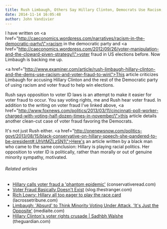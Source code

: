 ```yaml
---
title: Rush Limbaugh, Others Say Hillary Clinton, Democrats Use Racism, Voter Fraud
date: 2014-11-14 16:05:48
author: John Vandivier
---
```




I have written on <a href=\"http://caeconomics.wordpress.com/narratives/racism-in-the-democratic-party/\">racism in the democratic party</a> and <a href=\"http://caeconomics.wordpress.com/2012/09/26/voter-manipulation-and-the-cloward-piven-strategy/\">voter fraud in US</a> elections before. Now Limbaugh is backing me up.

<a href=\"http://www.examiner.com/article/rush-limbaugh-hillary-clinton-and-the-dems-use-racism-and-voter-fraud-to-win\">This article criticizes Limbaugh</a> for accusing Hillary Clinton and the rest of the Democratic party of using racism and voter fraud to help win elections.

Rush says opposition to voter ID laws is an attempt to make it easier for voter fraud to occur. You say voting rights, me and Rush hear voter fraud. In addition to the writing on voter fraud I've linked above, <a href=\"http://www.foxnews.com/politics/2013/03/11/cincinnati-poll-worker-charged-with-voting-half-dozen-times-in-november/\">this article</a> details another clean-cut case of voter fraud favoring the Democrats.

It's not just Rush either. <a href=\"http://onenewsnow.com/politics-govt/2013/08/15/black-conservative-on-hillary-speech-she-pandered-to-be-president#.UhVtMZLzSN1\">Here's an article</a> written by a black man who came to the same conclusion: Hillary is playing racial politics. Her opposition to voter ID is politically, rather than morally or out of genuine minority sympathy, motivated.
<h6 class=\"zemanta-related-title\" style=\"font-size:1em;\">Related articles</h6>
<ul class=\"zemanta-article-ul\">
	<li class=\"zemanta-article-ul-li\"><a href=\"http://conservativeread.com/hillary-calls-voter-fraud-a-phantom-epidemic/\" target=\"_blank\">Hillary calls voter fraud a 'phantom epidemic'</a> (conservativeread.com)</li>
	<li class=\"zemanta-article-ul-li\"><a href=\"http://slog.thestranger.com/slog/archives/2013/08/15/voter-fraud-basically-doesnt-exist\" target=\"_blank\">Voter Fraud Basically Doesn't Exist</a> (slog.thestranger.com)</li>
	<li class=\"zemanta-article-ul-li\"><a href=\"http://lacrossetribune.com/news/opinion/rich-lowry-hillary-all-too-eager-to-play-the-race/article_87172626-06a2-11e3-82ff-001a4bcf887a.html\" target=\"_blank\">Rich Lowry: Hillary all too eager to play the race card</a> (lacrossetribune.com)</li>
	<li class=\"zemanta-article-ul-li\"><a href=\"http://www.mediaite.com/tv/limbaugh-absurd-to-think-minority-voting-under-attack-its-just-the-opposite/\" target=\"_blank\">Limbaugh: 'Absurd' to Think Minority Voting Under Attack, 'It's Just the Opposite'</a> (mediaite.com)</li>
	<li class=\"zemanta-article-ul-li\"><a href=\"http://r.zemanta.com/?u=http%3A//www.theguardian.com/commentisfree/2013/aug/14/hillary-clinton-voter-rights&amp;a=193794652&amp;rid=00000331-1f08-000F-0000-0000000004fd&amp;e=e8c7342977a53e27b3ded15a1bbda005\" target=\"_blank\">Hillary Clinton's voter rights crusade | Sadhbh Walshe</a> (theguardian.com)</li>
</ul>